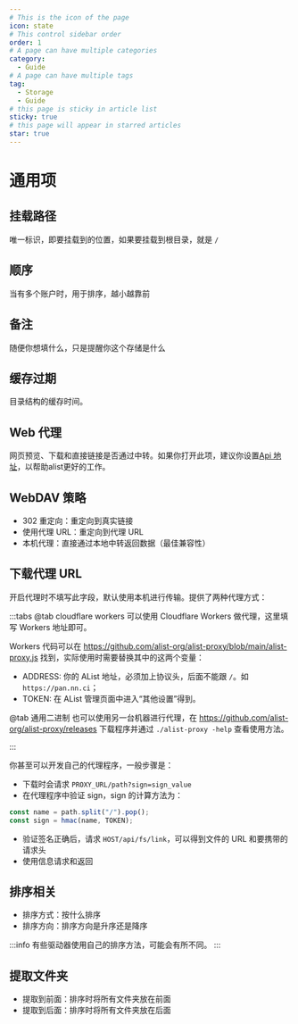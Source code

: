 ```yaml
---
# This is the icon of the page
icon: state
# This control sidebar order
order: 1
# A page can have multiple categories
category:
  - Guide
# A page can have multiple tags
tag:
  - Storage
  - Guide
# this page is sticky in article list
sticky: true
# this page will appear in starred articles
star: true
---
```


# 通用项

## 挂载路径

唯一标识，即要挂载到的位置，如果要挂载到根目录，就是 `/`

## 顺序

当有多个账户时，用于排序，越小越靠前

## 备注

随便你想填什么，只是提醒你这个存储是什么

## 缓存过期

目录结构的缓存时间。

## Web 代理

网页预览、下载和直接链接是否通过中转。如果你打开此项，建议你设置[Api 地址](../../config/site.md#api地址)，以帮助alist更好的工作。

## WebDAV 策略

- 302 重定向：重定向到真实链接
- 使用代理 URL：重定向到代理 URL
- 本机代理：直接通过本地中转返回数据（最佳兼容性）

## 下载代理 URL

开启代理时不填写此字段，默认使用本机进行传输。提供了两种代理方式：

:::tabs
@tab cloudflare workers
可以使用 Cloudflare Workers 做代理，这里填写 Workers 地址即可。

Workers 代码可以在 https://github.com/alist-org/alist-proxy/blob/main/alist-proxy.js 找到，实际使用时需要替换其中的这两个变量：

- ADDRESS: 你的 AList 地址，必须加上协议头，后面不能跟 `/`。如 `https://pan.nn.ci`；
- TOKEN: 在 AList 管理页面中进入“其他设置”得到。

@tab 通用二进制
也可以使用另一台机器进行代理，在 https://github.com/alist-org/alist-proxy/releases 下载程序并通过 `./alist-proxy -help` 查看使用方法。

:::

你甚至可以开发自己的代理程序，一般步骤是：

- 下载时会请求 `PROXY_URL/path?sign=sign_value`
- 在代理程序中验证 sign，sign 的计算方法为：

```js
const name = path.split("/").pop();
const sign = hmac(name, TOKEN);
```

- 验证签名正确后，请求 `HOST/api/fs/link`，可以得到文件的 URL 和要携带的请求头
- 使用信息请求和返回

## 排序相关

- 排序方式：按什么排序
- 排序方向：排序方向是升序还是降序

:::info
有些驱动器使用自己的排序方法，可能会有所不同。
:::

## 提取文件夹

- 提取到前面：排序时将所有文件夹放在前面
- 提取到后面：排序时将所有文件夹放在后面
